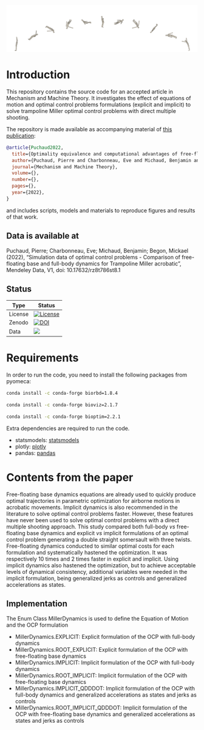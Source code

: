  ![MillerKinogram](doc/kinogram.png)
# Introduction
This repository contains the source code for an accepted article in Mechanism and Machine Theory.
It investigates the effect of
equations of motion and optimal control problems formulations (explicit and implicit)
to solve trampoline Miller optimal control problems with direct multiple shooting.

The repository is made available as accompanying material of [this publication](tobepublished):

```bibtex
@article{Puchaud2022,
  title={Optimality equivalence and computational advantages of free-floating base dynamics compared to full-body dynamics},
  author={Puchaud, Pierre and Charbonneau, Eve and Michaud, Benjamin and Begon, Mickael},
  journal={Mechanism and Machine Theory},
  volume={},
  number={},
  pages={},
  year={2022},
}
```
and includes scripts, models and materials to reproduce figures and results of that work.

## Data is available at

Puchaud, Pierre; Charbonneau, Eve; Michaud, Benjamin; Begon, Mickael (2022), “Simulation data of optimal control problems - Comparison of free-floating base and full-body dynamics for Trampoline Miller acrobatic”, Mendeley Data, V1, doi: 10.17632/rz8t786st8.1


## Status

| Type | Status |
|---|---|
| License | <a href="https://opensource.org/licenses/MIT"><img src="https://img.shields.io/badge/license-MIT-success" alt="License"/></a> |
| Zenodo  | [![DOI](https://zenodo.org/badge/440930554.svg)](https://zenodo.org/badge/latestdoi/440930554) |
| Data | [<img src="https://img.shields.io/badge/DOI-10.17632%2Frz8t786st8.1-red">](https://data.mendeley.com/datasets/rz8t786st8)|



# Requirements
In order to run the code, you need to install the following packages from pyomeca:
```bash
conda install -c conda-forge biorbd=1.8.4
```
```bash
conda install -c conda-forge bioviz=2.1.7
```
```bash
conda install -c conda-forge bioptim=2.2.1
```

Extra dependencies are required to run the code.
- statsmodels: <a href="https://www.statsmodels.org/stable/index.html">statsmodels</a>
- plotly: <a href="https://plot.ly/python/">plotly</a>
- pandas: <a href="https://pandas.pydata.org/">pandas</a>

# Contents from the paper

Free-floating base dynamics equations are already used to quickly produce optimal trajectories in parametric optimization
for airborne motions in acrobatic movements. 
Implicit dynamics is also recommended in the literature to solve optimal control problems faster. 
However, these features have never been used to solve optimal control problems with a direct multiple shooting approach.
This study compared both full-body <i>vs</i> free-floating base dynamics and explicit <i>vs</i> implicit formulations of 
an optimal control problem generating a double straight somersault with three twists. Free-floating dynamics conducted to 
similar optimal costs for each formulation and systematically hastened the optimization. It was respectively 10 times and 2 times faster in explicit and implicit. 
Using implicit dynamics also hastened the optimization, but to achieve acceptable levels of dynamical consistency, 
additional variables were needed in the implicit formulation, being generalized jerks as controls and generalized accelerations as states.

## Implementation

The Enum Class MillerDynamics is used to define the Equation of Motion and the OCP formulation

- MillerDynamics.EXPLICIT: Explicit formulation of the OCP with full-body dynamics
- MillerDynamics.ROOT_EXPLICIT: Explicit formulation of the OCP with free-floating base dynamics
- MillerDynamics.IMPLICIT: Implicit formulation of the OCP with full-body dynamics
- MillerDynamics.ROOT_IMPLICIT: Implicit formulation of the OCP with free-floating base dynamics
- MillerDynamics.IMPLICIT_QDDDOT: Implicit formulation of the OCP with full-body dynamics and generalized accelerations as states and jerks as controls
- MillerDynamics.ROOT_IMPLICIT_QDDDOT: Implicit formulation of the OCP with free-floating base dynamics and generalized accelerations as states and jerks as controls

